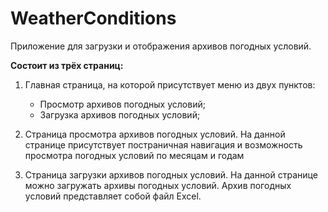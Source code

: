 # WeatherConditions #

Приложение для загрузки и отображения архивов погодных условий.

**Состоит из трёх страниц:**
1.	Главная страница, на которой присутствует меню из двух пунктов:
	- Просмотр архивов погодных условий;
	- Загрузка архивов погодных условий;

2.	Страница просмотра архивов погодных условий. На данной странице присутствует постраничная навигация и возможность просмотра погодных условий по месяцам и годам
   
4.	Страница загрузки архивов погодных условий. На данной странице можно загружать архивы погодных условий. Архив погодных условий представляет собой файл Excel. 

